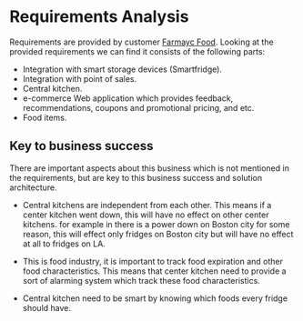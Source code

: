 # Requirements Analysis
Requirements are provided by customer [Farmayc Food](https://github.com/shalabiarch/FarmacyFoods/FarmacyFoodSpecs.pdf). Looking at the provided requirements we can find it consists of the following parts:
- Integration with smart storage devices (Smartfridge).
- Integration with point of sales.
- Central kitchen.
- e-commerce Web application which provides feedback, recommendations, coupons and promotional pricing, and etc.
- Food items.

## Key to business success
There are important aspects about this business which is not mentioned in the requirements, but are key to this business success and solution architecture.
- Central kitchens are independent from each other. This means if a center kitchen went down, this will have no effect on other center kitchens. for example in there is a power down on Boston city for some reason, this will effect only fridges on Boston city but will have no effect at all to fridges on LA.

- This is food industry, it is important to track food expiration and other food characteristics. This means that center kitchen need to provide a sort of alarming system which track these food characteristics. 

- Central kitchen need to be smart by knowing which foods every fridge should have.


